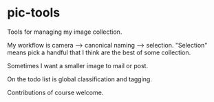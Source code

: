 pic-tools
=========

Tools for managing my image collection.

My workflow is camera --> canonical naming --> selection.
"Selection" means pick a handful that I think are the best of some
collection.

Sometimes I want a smaller image to mail or post.

On the todo list is global classification and tagging.

Contributions of course welcome.
